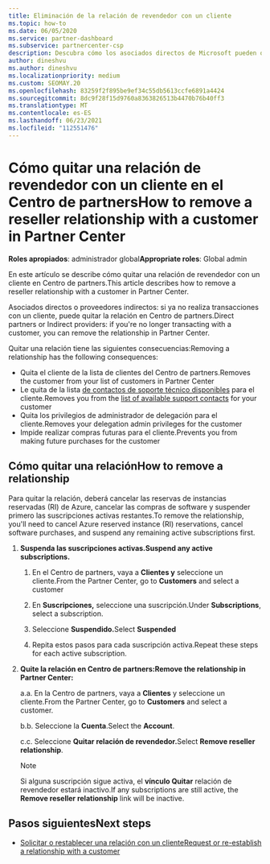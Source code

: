 ```yaml
---
title: Eliminación de la relación de revendedor con un cliente
ms.topic: how-to
ms.date: 06/05/2020
ms.service: partner-dashboard
ms.subservice: partnercenter-csp
description: Descubra cómo los asociados directos de Microsoft pueden quitar clientes de su lista, quitar privilegios de administrador delegados y dejar de admitir o comprar para un cliente.
author: dineshvu
ms.author: dineshvu
ms.localizationpriority: medium
ms.custom: SEOMAY.20
ms.openlocfilehash: 83259f2f895be9ef34c55db5613ccfe6891a4424
ms.sourcegitcommit: 8dc9f28f15d9760a8363826513b4470b76b40ff3
ms.translationtype: MT
ms.contentlocale: es-ES
ms.lasthandoff: 06/23/2021
ms.locfileid: "112551476"
---
```

# <a name="how-to-remove-a-reseller-relationship-with-a-customer-in-partner-center"></a><span data-ttu-id="d1b3a-103">Cómo quitar una relación de revendedor con un cliente en el Centro de partners</span><span class="sxs-lookup"><span data-stu-id="d1b3a-103">How to remove a reseller relationship with a customer in Partner Center</span></span>

<span data-ttu-id="d1b3a-104">**Roles apropiados**: administrador global</span><span class="sxs-lookup"><span data-stu-id="d1b3a-104">**Appropriate roles**: Global admin</span></span>

<span data-ttu-id="d1b3a-105">En este artículo se describe cómo quitar una relación de revendedor con un cliente en Centro de partners.</span><span class="sxs-lookup"><span data-stu-id="d1b3a-105">This article describes how to remove a reseller relationship with a customer in Partner Center.</span></span>

<span data-ttu-id="d1b3a-106">Asociados directos o proveedores indirectos: si ya no realiza transacciones con un cliente, puede quitar la relación en Centro de partners.</span><span class="sxs-lookup"><span data-stu-id="d1b3a-106">Direct partners or Indirect providers: if you're no longer transacting with a customer, you can remove the relationship in Partner Center.</span></span>

<span data-ttu-id="d1b3a-107">Quitar una relación tiene las siguientes consecuencias:</span><span class="sxs-lookup"><span data-stu-id="d1b3a-107">Removing a relationship has the following consequences:</span></span>

- <span data-ttu-id="d1b3a-108">Quita el cliente de la lista de clientes del Centro de partners.</span><span class="sxs-lookup"><span data-stu-id="d1b3a-108">Removes the customer from your list of customers in Partner Center</span></span>
- <span data-ttu-id="d1b3a-109">Le quita de la lista [de contactos de soporte técnico disponibles](assign-support-contacts.md) para el cliente.</span><span class="sxs-lookup"><span data-stu-id="d1b3a-109">Removes you from the [list of available support contacts](assign-support-contacts.md) for your customer</span></span>
- <span data-ttu-id="d1b3a-110">Quita los privilegios de administrador de delegación para el cliente.</span><span class="sxs-lookup"><span data-stu-id="d1b3a-110">Removes your delegation admin privileges for the customer</span></span>
- <span data-ttu-id="d1b3a-111">Impide realizar compras futuras para el cliente.</span><span class="sxs-lookup"><span data-stu-id="d1b3a-111">Prevents you from making future purchases for the customer</span></span>

## <a name="how-to-remove-a-relationship"></a><span data-ttu-id="d1b3a-112">Cómo quitar una relación</span><span class="sxs-lookup"><span data-stu-id="d1b3a-112">How to remove a relationship</span></span>

<span data-ttu-id="d1b3a-113">Para quitar la relación, deberá cancelar las reservas de instancias reservadas (RI) de Azure, cancelar las compras de software y suspender primero las suscripciones activas restantes.</span><span class="sxs-lookup"><span data-stu-id="d1b3a-113">To remove the relationship, you'll need to cancel Azure reserved instance (RI) reservations, cancel software purchases, and suspend any remaining active subscriptions first.</span></span>

1. <span data-ttu-id="d1b3a-114">**Suspenda las suscripciones activas.**</span><span class="sxs-lookup"><span data-stu-id="d1b3a-114">**Suspend any active subscriptions.**</span></span>

   1. <span data-ttu-id="d1b3a-115">En el Centro de partners, vaya a **Clientes y** seleccione un cliente.</span><span class="sxs-lookup"><span data-stu-id="d1b3a-115">From the Partner Center, go to **Customers** and select a customer</span></span>

   2. <span data-ttu-id="d1b3a-116">En **Suscripciones,** seleccione una suscripción.</span><span class="sxs-lookup"><span data-stu-id="d1b3a-116">Under **Subscriptions**, select a subscription.</span></span>

   3. <span data-ttu-id="d1b3a-117">Seleccione **Suspendido.**</span><span class="sxs-lookup"><span data-stu-id="d1b3a-117">Select **Suspended**</span></span>

   4. <span data-ttu-id="d1b3a-118">Repita estos pasos para cada suscripción activa.</span><span class="sxs-lookup"><span data-stu-id="d1b3a-118">Repeat these steps for each active subscription.</span></span>

2. <span data-ttu-id="d1b3a-119">**Quite la relación en Centro de partners:**</span><span class="sxs-lookup"><span data-stu-id="d1b3a-119">**Remove the relationship in Partner Center:**</span></span>

   <span data-ttu-id="d1b3a-120">a.</span><span class="sxs-lookup"><span data-stu-id="d1b3a-120">a.</span></span> <span data-ttu-id="d1b3a-121">En la Centro de partners, vaya a **Clientes** y seleccione un cliente.</span><span class="sxs-lookup"><span data-stu-id="d1b3a-121">From the Partner Center, go to **Customers** and select a customer.</span></span>

   <span data-ttu-id="d1b3a-122">b.</span><span class="sxs-lookup"><span data-stu-id="d1b3a-122">b.</span></span> <span data-ttu-id="d1b3a-123">Seleccione la **Cuenta**.</span><span class="sxs-lookup"><span data-stu-id="d1b3a-123">Select the **Account**.</span></span>

   <span data-ttu-id="d1b3a-124">c.</span><span class="sxs-lookup"><span data-stu-id="d1b3a-124">c.</span></span> <span data-ttu-id="d1b3a-125">Seleccione **Quitar relación de revendedor.**</span><span class="sxs-lookup"><span data-stu-id="d1b3a-125">Select **Remove reseller relationship**.</span></span>

   > [!NOTE]
   > <span data-ttu-id="d1b3a-126">Si alguna suscripción sigue activa, el **vínculo Quitar** relación de revendedor estará inactivo.</span><span class="sxs-lookup"><span data-stu-id="d1b3a-126">If any subscriptions are still active, the **Remove reseller relationship** link will be inactive.</span></span>

## <a name="next-steps"></a><span data-ttu-id="d1b3a-127">Pasos siguientes</span><span class="sxs-lookup"><span data-stu-id="d1b3a-127">Next steps</span></span>

- [<span data-ttu-id="d1b3a-128">Solicitar o restablecer una relación con un cliente</span><span class="sxs-lookup"><span data-stu-id="d1b3a-128">Request or re-establish a relationship with a customer</span></span>](request-a-relationship-with-a-customer.md)
